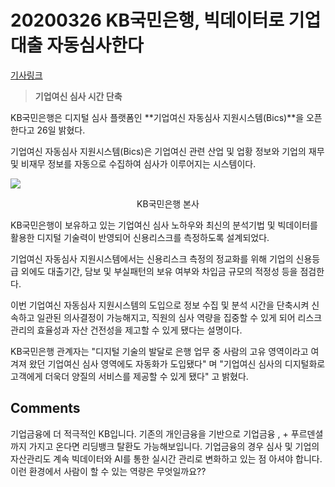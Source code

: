 # 20200326 KB국민은행, 빅데이터로 기업 대출 자동심사한다

[기사링크](<https://news.naver.com/main/read.nhn?mode=LS2D&mid=shm&sid1=101&sid2=259&oid=031&aid=0000531502>)



> **기업여신 심사 시간 단축**



KB국민은행은 디지털 심사 플랫폼인 **기업여신 자동심사 지원시스템(Bics)**을 오픈한다고 26일 밝혔다.



기업여신 자동심사 지원시스템(Bics)은 기업여신 관련 산업 및 업황 정보와 기업의 재무 및 비재무 정보를 자동으로 수집하여 심사가 이루어지는 시스템이다.  



![](https://imgnews.pstatic.net/image/031/2020/03/26/0000531502_001_20200326152829798.jpg?type=w647)

<center>KB국민은행 본사</center>



  KB국민은행이 보유하고 있는 기업여신 심사 노하우와 최신의 분석기법 및 빅데이터를 활용한 디지털 기술력이 반영되어 신용리스크를 측정하도록 설계되었다.



기업여신 자동심사 지원시스템에서는 신용리스크 측정의 정교화를 위해 기업의 신용등급 외에도 대출기간, 담보 및 부실패턴의 보유 여부와 차입금 규모의 적정성 등을 점검한다.



이번 기업여신 자동심사 지원시스템의 도입으로 정보 수집 및 분석 시간을 단축시켜 신속하고 일관된 의사결정이 가능해지고, 직원의 심사 역량을 집중할 수 있게 되어 리스크 관리의 효율성과 자산 건전성을 제고할 수 있게 됐다는 설명이다.



KB국민은행 관계자는 "디지털 기술의 발달로 은행 업무 중 사람의 고유 영역이라고 여겨져 왔던 기업여신 심사 영역에도 자동화가 도입됐다" 며 "기업여신 심사의 디지털화로 고객에게 더욱더 양질의 서비스를 제공할 수 있게 됐다" 고 밝혔다.  



## Comments

기업금융에 더 적극적인 KB입니다. 기존의 개인금융을 기반으로 기업금융 , + 푸르덴셜까지 가지고 온다면 리딩뱅크 탈환도 가능해보입니다.
기업금융의 경우 심사 및 기업의 자산관리도 계속 빅데이터와 AI를 통한 실시간 관리로 변화하고 있는 점 아셔야 합니다.
이런 환경에서 사람이 할 수 있는 역량은 무엇일까요??